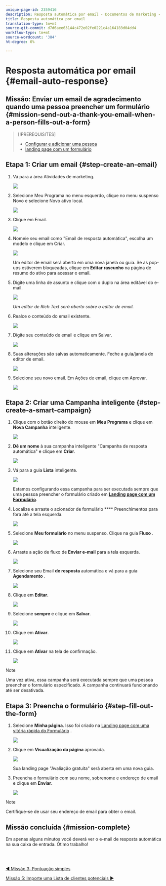 ```yaml
---
unique-page-id: 2359416
description: Resposta automática por email - Documentos de marketing - Documentação do produto
title: Resposta automática por email
translation-type: tm+mt
source-git-commit: d7d6aee63144c472e02fe0221c4a164183d04dd4
workflow-type: tm+mt
source-wordcount: '384'
ht-degree: 0%

---
```



# Resposta automática por email {#email-auto-response}

## Missão: Enviar um email de agradecimento quando uma pessoa preencher um formulário {#mission-send-out-a-thank-you-email-when-a-person-fills-out-a-form}

>[!PREREQUISITES]
>
>* [Configurar e adicionar uma pessoa](/help/marketo/getting-started/quick-wins/get-set-up-and-add-a-person.md)
>* [landing page com um formulário](/help/marketo/getting-started/quick-wins/landing-page-with-a-form.md)


## Etapa 1: Criar um email {#step-create-an-email}

1. Vá para a área Atividades de marketing.

   ![](assets/one-2.png)

1. Selecione Meu Programa no menu esquerdo, clique no menu suspenso Novo e selecione Novo ativo local.

   ![](assets/two-3.png)

1. Clique em Email.

   ![](assets/three-2.png)

1. Nomeie seu email como &quot;Email de resposta automática&quot;, escolha um modelo e clique em Criar.

   ![](assets/four-1.png)

   Um editor de email será aberto em uma nova janela ou guia. Se as pop-ups estiverem bloqueadas, clique em **Editar rascunho** na página de resumo do ativo para acessar o email.

1. Digite uma linha de assunto e clique com o duplo na área editável do e-mail.

   ![](assets/five-2.png)

   _Um editor de Rich Text será aberto sobre o editor de email._

1. Realce o conteúdo do email existente.

   ![](assets/six-2.png)

1. Digite seu conteúdo de email e clique em Salvar.

   ![](assets/seven-2.png)

1. Suas alterações são salvas automaticamente. Feche a guia/janela do editor de email.

   ![](assets/eight-1.png)

1. Selecione seu novo email. Em Ações de email, clique em Aprovar.

   ![](assets/image2014-9-24-11-3a55-3a16.png)

## Etapa 2: Criar uma Campanha inteligente {#step-create-a-smart-campaign}

1. Clique com o botão direito do mouse em **Meu Programa** e clique em **Nova Campanha** inteligente.

   ![](assets/image2014-9-24-11-3a56-3a13.png)

1. **Dê um nome** à sua campanha inteligente &quot;Campanha de resposta automática&quot; e clique em **Criar**.

   ![](assets/image2014-9-24-11-3a56-3a25.png)

1. Vá para a guia **Lista** inteligente.

   ![](assets/image2014-9-24-11-3a56-3a38.png)

   Estamos configurando essa campanha para ser executada sempre que uma pessoa preencher o formulário criado em [**Landing page com um Formulário**](/help/marketo/getting-started/quick-wins/landing-page-with-a-form.md).

1. Localize e arraste o acionador de formulário **** Preenchimentos para fora até a tela esquerda.

   ![](assets/image2014-9-24-11-3a57-3a18.png)

1. Selecione **Meu formulário** no menu suspenso. Clique na guia **Fluxo** .

   ![](assets/image2014-9-24-11-3a57-3a29.png)

1. Arraste a ação de fluxo de **Enviar e-mail** para a tela esquerda.

   ![](assets/image2014-9-24-11-3a57-3a41.png)

1. Selecione seu Email **de resposta** automática e vá para a guia **Agendamento** .

   ![](assets/image2014-9-24-11-3a57-3a53.png)

1. Clique em **Editar**.

   ![](assets/8.png)

1. Selecione **sempre** e clique em **Salvar**.

   ![](assets/9.png)

1. Clique em **Ativar**.

   ![](assets/10.png)

1. Clique em **Ativar** na tela de confirmação.

   ![](assets/11.png)

>[!NOTE]
>
>Uma vez ativa, essa campanha será executada sempre que uma pessoa preencher o formulário especificado. A campanha continuará funcionando até ser desativada.

## Etapa 3: Preencha o formulário {#step-fill-out-the-form}

1. Selecione **Minha página**. Isso foi criado na [Landing page com uma vitória rápida do Formulário](/help/marketo/getting-started/quick-wins/landing-page-with-a-form.md) .

   ![](assets/image2014-9-24-12-3a0-3a8.png)

1. Clique em **Visualização da página** aprovada.

   ![](assets/image2014-9-24-12-3a0-3a18.png)

   Sua landing page &quot;Avaliação gratuita&quot; será aberta em uma nova guia.

1. Preencha o formulário com seu nome, sobrenome e endereço de email e clique em **Enviar**.

   ![](assets/image2014-9-24-12-3a0-3a28.png)

>[!NOTE]
>
>Certifique-se de usar seu endereço de email para obter o email.

## Missão concluída {#mission-complete}

Em apenas alguns minutos você deverá ver o e-mail de resposta automática na sua caixa de entrada. Ótimo trabalho!

<br> 

[◄ Missão 3: Pontuação simples](/help/marketo/getting-started/quick-wins/simple-scoring.md)

[Missão 5: Importe uma Lista de clientes potenciais ►](/help/marketo/getting-started/quick-wins/import-a-list-of-people.md)
